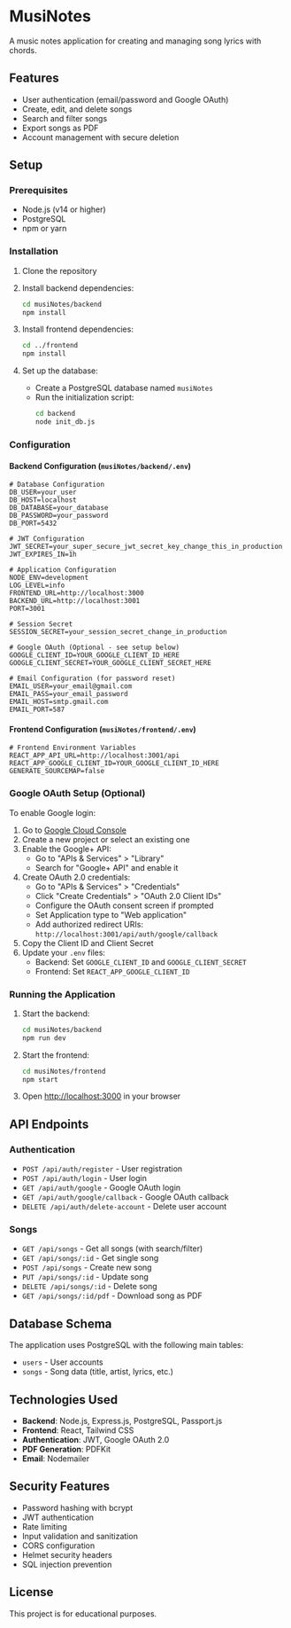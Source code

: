 # MusiNotes

A music notes application for creating and managing song lyrics with chords.

## Features

- User authentication (email/password and Google OAuth)
- Create, edit, and delete songs
- Search and filter songs
- Export songs as PDF
- Account management with secure deletion

## Setup

### Prerequisites

- Node.js (v14 or higher)
- PostgreSQL
- npm or yarn

### Installation

1. Clone the repository
2. Install backend dependencies:
   ```bash
   cd musiNotes/backend
   npm install
   ```

3. Install frontend dependencies:
   ```bash
   cd ../frontend
   npm install
   ```

4. Set up the database:
   - Create a PostgreSQL database named `musiNotes`
   - Run the initialization script:
     ```bash
     cd backend
     node init_db.js
     ```

### Configuration

#### Backend Configuration (`musiNotes/backend/.env`)

```env
# Database Configuration
DB_USER=your_user
DB_HOST=localhost
DB_DATABASE=your_database
DB_PASSWORD=your_password
DB_PORT=5432

# JWT Configuration
JWT_SECRET=your_super_secure_jwt_secret_key_change_this_in_production
JWT_EXPIRES_IN=1h

# Application Configuration
NODE_ENV=development
LOG_LEVEL=info
FRONTEND_URL=http://localhost:3000
BACKEND_URL=http://localhost:3001
PORT=3001

# Session Secret
SESSION_SECRET=your_session_secret_change_in_production

# Google OAuth (Optional - see setup below)
GOOGLE_CLIENT_ID=YOUR_GOOGLE_CLIENT_ID_HERE
GOOGLE_CLIENT_SECRET=YOUR_GOOGLE_CLIENT_SECRET_HERE

# Email Configuration (for password reset)
EMAIL_USER=your_email@gmail.com
EMAIL_PASS=your_email_password
EMAIL_HOST=smtp.gmail.com
EMAIL_PORT=587
```

#### Frontend Configuration (`musiNotes/frontend/.env`)

```env
# Frontend Environment Variables
REACT_APP_API_URL=http://localhost:3001/api
REACT_APP_GOOGLE_CLIENT_ID=YOUR_GOOGLE_CLIENT_ID_HERE
GENERATE_SOURCEMAP=false
```

### Google OAuth Setup (Optional)

To enable Google login:

1. Go to [Google Cloud Console](https://console.cloud.google.com/)
2. Create a new project or select an existing one
3. Enable the Google+ API:
   - Go to "APIs & Services" > "Library"
   - Search for "Google+ API" and enable it
4. Create OAuth 2.0 credentials:
   - Go to "APIs & Services" > "Credentials"
   - Click "Create Credentials" > "OAuth 2.0 Client IDs"
   - Configure the OAuth consent screen if prompted
   - Set Application type to "Web application"
   - Add authorized redirect URIs: `http://localhost:3001/api/auth/google/callback`
5. Copy the Client ID and Client Secret
6. Update your `.env` files:
   - Backend: Set `GOOGLE_CLIENT_ID` and `GOOGLE_CLIENT_SECRET`
   - Frontend: Set `REACT_APP_GOOGLE_CLIENT_ID`

### Running the Application

1. Start the backend:
   ```bash
   cd musiNotes/backend
   npm run dev
   ```

2. Start the frontend:
   ```bash
   cd musiNotes/frontend
   npm start
   ```

3. Open [http://localhost:3000](http://localhost:3000) in your browser

## API Endpoints

### Authentication
- `POST /api/auth/register` - User registration
- `POST /api/auth/login` - User login
- `GET /api/auth/google` - Google OAuth login
- `GET /api/auth/google/callback` - Google OAuth callback
- `DELETE /api/auth/delete-account` - Delete user account

### Songs
- `GET /api/songs` - Get all songs (with search/filter)
- `GET /api/songs/:id` - Get single song
- `POST /api/songs` - Create new song
- `PUT /api/songs/:id` - Update song
- `DELETE /api/songs/:id` - Delete song
- `GET /api/songs/:id/pdf` - Download song as PDF

## Database Schema

The application uses PostgreSQL with the following main tables:
- `users` - User accounts
- `songs` - Song data (title, artist, lyrics, etc.)

## Technologies Used

- **Backend**: Node.js, Express.js, PostgreSQL, Passport.js
- **Frontend**: React, Tailwind CSS
- **Authentication**: JWT, Google OAuth 2.0
- **PDF Generation**: PDFKit
- **Email**: Nodemailer

## Security Features

- Password hashing with bcrypt
- JWT authentication
- Rate limiting
- Input validation and sanitization
- CORS configuration
- Helmet security headers
- SQL injection prevention

## License

This project is for educational purposes.